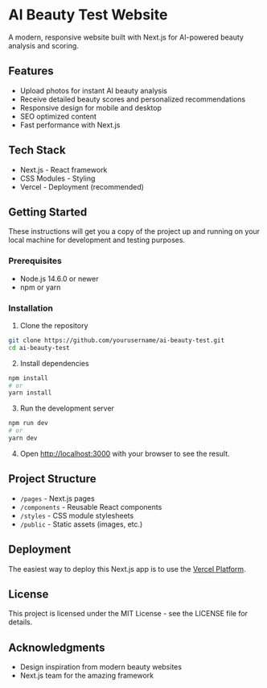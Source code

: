 # AI Beauty Test Website

A modern, responsive website built with Next.js for AI-powered beauty analysis and scoring.

## Features

- Upload photos for instant AI beauty analysis
- Receive detailed beauty scores and personalized recommendations
- Responsive design for mobile and desktop
- SEO optimized content
- Fast performance with Next.js

## Tech Stack

- Next.js - React framework
- CSS Modules - Styling
- Vercel - Deployment (recommended)

## Getting Started

These instructions will get you a copy of the project up and running on your local machine for development and testing purposes.

### Prerequisites

- Node.js 14.6.0 or newer
- npm or yarn

### Installation

1. Clone the repository
```bash
git clone https://github.com/yourusername/ai-beauty-test.git
cd ai-beauty-test
```

2. Install dependencies
```bash
npm install
# or
yarn install
```

3. Run the development server
```bash
npm run dev
# or
yarn dev
```

4. Open [http://localhost:3000](http://localhost:3000) with your browser to see the result.

## Project Structure

- `/pages` - Next.js pages
- `/components` - Reusable React components
- `/styles` - CSS module stylesheets
- `/public` - Static assets (images, etc.)

## Deployment

The easiest way to deploy this Next.js app is to use the [Vercel Platform](https://vercel.com/new).

## License

This project is licensed under the MIT License - see the LICENSE file for details.

## Acknowledgments

- Design inspiration from modern beauty websites
- Next.js team for the amazing framework 